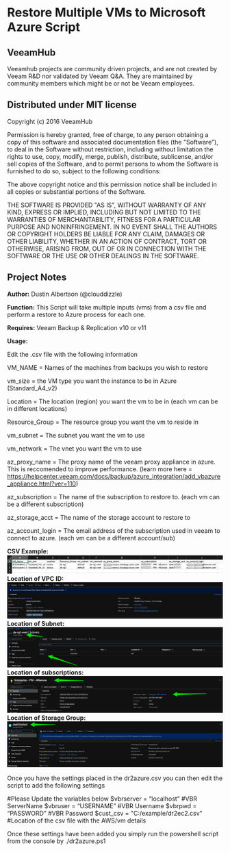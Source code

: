 # Restore Multiple VMs to Microsoft Azure Script
## VeeamHub
Veeamhub projects are community driven projects, and are not created by Veeam R&D nor validated by Veeam Q&A. They are maintained by community members which might be or not be Veeam employees. 

## Distributed under MIT license
Copyright (c) 2016 VeeamHub

Permission is hereby granted, free of charge, to any person obtaining a copy of this software and associated documentation files (the "Software"), to deal in the Software without restriction, including without limitation the rights to use, copy, modify, merge, publish, distribute, sublicense, and/or sell copies of the Software, and to permit persons to whom the Software is furnished to do so, subject to the following conditions:

The above copyright notice and this permission notice shall be included in all copies or substantial portions of the Software.

THE SOFTWARE IS PROVIDED "AS IS", WITHOUT WARRANTY OF ANY KIND, EXPRESS OR IMPLIED, INCLUDING BUT NOT LIMITED TO THE WARRANTIES OF MERCHANTABILITY, FITNESS FOR A PARTICULAR PURPOSE AND NONINFRINGEMENT. IN NO EVENT SHALL THE AUTHORS OR COPYRIGHT HOLDERS BE LIABLE FOR ANY CLAIM, DAMAGES OR OTHER LIABILITY, WHETHER IN AN ACTION OF CONTRACT, TORT OR OTHERWISE, ARISING FROM, OUT OF OR IN CONNECTION WITH THE SOFTWARE OR THE USE OR OTHER DEALINGS IN THE SOFTWARE.

## Project Notes
**Author:** Dustin Albertson (@clouddizzle)

**Function:** This Script will take multiple inputs (vms) from a csv file and perform a restore to Azure process for each one.   

**Requires:** Veeam Backup & Replication v10 or v11



**Usage:** 

Edit the .csv file with the following information 

VM_NAME = Names of the machines from backups you wish to restore

vm_size = the VM type you want the instance to be in Azure (Standard_A4_v2)

Location = The location (region) you want the vm to be in (each vm can be in different locations)

Resource_Group = The resource group you want the vm to reside in

vm_subnet = The subnet you want the vm to use

vm_network = The vnet you want the vm to use

az_proxy_name = The proxy name of the veeam proxy appliance in azure. This is reccomended to improve performance. (learn more here = https://helpcenter.veeam.com/docs/backup/azure_integration/add_vbazure_appliance.html?ver=110)

az_subscription = The name of the subscription to restore to.  (each vm can be a different subscription)

az_storage_acct = The name of the storage account to restore to

az_account_login = The email address of the subscription used in veeam to connect to azure.  (each vm can be a different account/sub)



**CSV Example:** 
![CSV Example](./Media/csv_example.png)
**Location of VPC ID:**
![Proxy name example](./Media/proxyname.png)
**Location of Subnet:**
![Subnet Location](./Media/subnets.png)
**Location of subscriptions:**
![Subscriptions Location](./Media/subscriptions.png)
**Location of Storage Group:**
![Storage Group Name Location](./Media/storagegroup.png)


Once you have the settings placed in the dr2azure.csv you can then edit the script to add the following settings

#Please Update the variables below 
$vbrserver = “localhost”
#VBR ServerName
$vbruser = “USERNAME”
#VBR Username
$vbrpwd = “PASSWORD”
#VBR Password
$cust_csv = "C:/example/dr2ec2.csv"
#Location of the csv file with the AWS/vm details


Once these settings have been added you simply run the powershell script from the console by ./dr2azure.ps1

